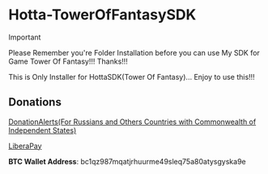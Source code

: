 # Hotta-TowerOfFantasySDK

> [!IMPORTANT]
> Please Remember you're Folder Installation before you can use My SDK for Game Tower Of Fantasy!!! Thanks!!!

This is Only Installer for HottaSDK(Tower Of Fantasy)... Enjoy to use this!!!

## Donations

[DonationAlerts(For Russians and Others Countries with Commonwealth of Independent States)](https://donationalerts.com/r/rikkomatsumato)

[LiberaPay](https://liberapay.com/RikkoMatsumatoOfficial/donate)

**BTC Wallet Address**: bc1qz987mqatjrhuurme49sleq75a80atysgyska9e
